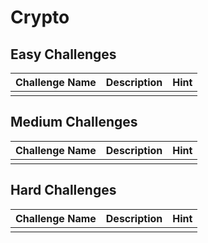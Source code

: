 # Crypto

## Easy Challenges
| Challenge Name  | Description | Hint
|:-- | :-- | :---
| | | 


## Medium Challenges
| Challenge Name  | Description | Hint
|:-- | :-- | :---
| | | 


## Hard Challenges
| Challenge Name  | Description | Hint
|:-- | :-- | :---
| | | 

